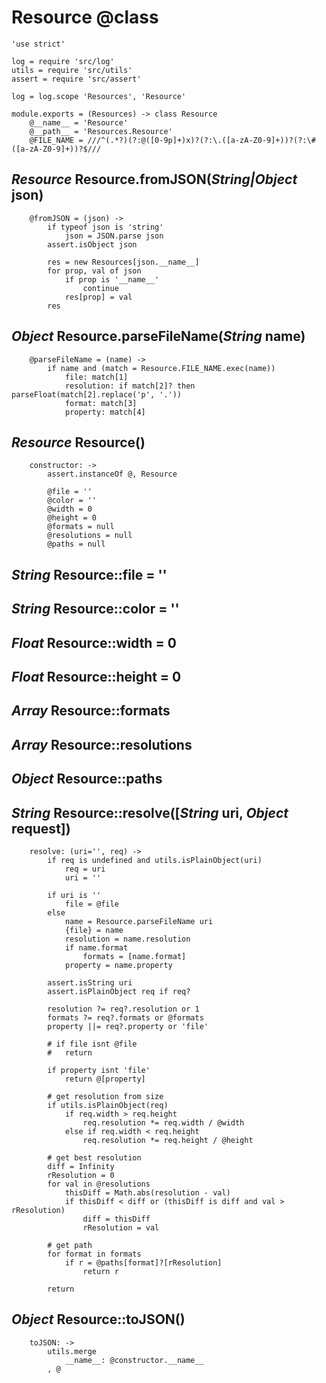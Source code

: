 Resource @class
===============

	'use strict'

	log = require 'src/log'
	utils = require 'src/utils'
	assert = require 'src/assert'

	log = log.scope 'Resources', 'Resource'

	module.exports = (Resources) -> class Resource
		@__name__ = 'Resource'
		@__path__ = 'Resources.Resource'
		@FILE_NAME = ///^(.*?)(?:@([0-9p]+)x)?(?:\.([a-zA-Z0-9]+))?(?:\#([a-zA-Z0-9]+))?$///

*Resource* Resource.fromJSON(*String|Object* json)
--------------------------------------------------

		@fromJSON = (json) ->
			if typeof json is 'string'
				json = JSON.parse json
			assert.isObject json

			res = new Resources[json.__name__]
			for prop, val of json
				if prop is '__name__'
					continue
				res[prop] = val
			res

*Object* Resource.parseFileName(*String* name)
----------------------------------------------

		@parseFileName = (name) ->
			if name and (match = Resource.FILE_NAME.exec(name))
				file: match[1]
				resolution: if match[2]? then parseFloat(match[2].replace('p', '.'))
				format: match[3]
				property: match[4]

*Resource* Resource()
---------------------

		constructor: ->
			assert.instanceOf @, Resource

			@file = ''
			@color = ''
			@width = 0
			@height = 0
			@formats = null
			@resolutions = null
			@paths = null

*String* Resource::file = ''
----------------------------

*String* Resource::color = ''
-----------------------------

*Float* Resource::width = 0
---------------------------

*Float* Resource::height = 0
----------------------------

*Array* Resource::formats
-------------------------

*Array* Resource::resolutions
-----------------------------

*Object* Resource::paths
------------------------

*String* Resource::resolve([*String* uri, *Object* request])
------------------------------------------------------------

		resolve: (uri='', req) ->
			if req is undefined and utils.isPlainObject(uri)
				req = uri
				uri = ''

			if uri is ''
				file = @file
			else
				name = Resource.parseFileName uri
				{file} = name
				resolution = name.resolution
				if name.format
					formats = [name.format]
				property = name.property

			assert.isString uri
			assert.isPlainObject req if req?

			resolution ?= req?.resolution or 1
			formats ?= req?.formats or @formats
			property ||= req?.property or 'file'

			# if file isnt @file
			# 	return

			if property isnt 'file'
				return @[property]

			# get resolution from size
			if utils.isPlainObject(req)
				if req.width > req.height
					req.resolution *= req.width / @width
				else if req.width < req.height
					req.resolution *= req.height / @height

			# get best resolution
			diff = Infinity
			rResolution = 0
			for val in @resolutions
				thisDiff = Math.abs(resolution - val)
				if thisDiff < diff or (thisDiff is diff and val > rResolution)
					diff = thisDiff
					rResolution = val

			# get path
			for format in formats
				if r = @paths[format]?[rResolution]
					return r

			return

*Object* Resource::toJSON()
---------------------------

		toJSON: ->
			utils.merge
				__name__: @constructor.__name__
			, @
